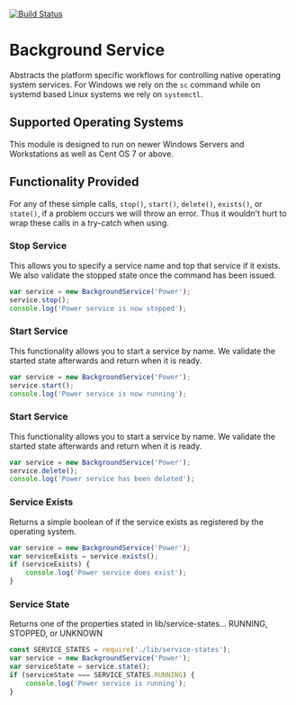 [![Build Status](https://travis-ci.org/danielheth/background-service.svg?branch=master)](https://travis-ci.org/danielheth/background-service)

# Background Service

Abstracts the platform specific workflows for controlling native operating system services.
For Windows we rely on the `sc` command while on systemd based Linux systems we rely on `systemctl`.

## Supported Operating Systems

This module is designed to run on newer Windows Servers and Workstations as well as Cent OS 7 or above.

## Functionality Provided

For any of these simple calls, `stop()`, `start()`, `delete()`, `exists()`, or `state()`, if a problem occurs we will throw an error.  Thus it wouldn't hurt to wrap these calls in a try-catch when using.

### Stop Service

This allows you to specify a service name and top that service if it exists.  We also validate the stopped state once the command has been issued.

```javascript
var service = new BackgroundService('Power');
service.stop();
console.log('Power service is now stopped');
```

### Start Service

This functionality allows you to start a service by name.  We validate the started state afterwards and return when it is ready.

```javascript
var service = new BackgroundService('Power');
service.start();
console.log('Power service is now running');
```

### Start Service

This functionality allows you to start a service by name.  We validate the started state afterwards and return when it is ready.

```javascript
var service = new BackgroundService('Power');
service.delete();
console.log('Power service has been deleted');
```

### Service Exists

Returns a simple boolean of if the service exists as registered by the operating system.

```javascript
var service = new BackgroundService('Power');
var serviceExists = service.exists();
if (serviceExists) {
    console.log('Power service does exist');
}
```

### Service State

Returns one of the properties stated in lib/service-states... RUNNING, STOPPED, or UNKNOWN

```javascript
const SERVICE_STATES = require('./lib/service-states');
var service = new BackgroundService('Power');
var serviceState = service.state();
if (serviceState === SERVICE_STATES.RUNNING) {
    console.log('Power service is running');
}
```
